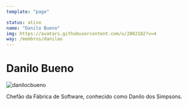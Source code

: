```yaml
---
template: "page"

status: ativo
name: "Danilo Bueno"
img: https://avatars.githubusercontent.com/u/2002182?v=4
way: /membros/danilao
---
```


# Danilo Bueno

![danilocbueno](https://avatars.githubusercontent.com/u/2002182?v=4)

Chefão da Fábrica de Software, conhecido como Danilo dos Simpsons.